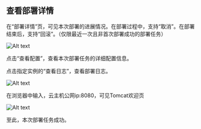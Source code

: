 ## 查看部署详情

在“部署详情”页，可见本次部署的进展情况。在部署过程中，支持“取消”。在部署结束后，支持“回滚”。（仅限最近一次且非首次部署成功的部署任务）

![Alt text](https://github.com/jdcloudcom/cn/blob/edit/image/CodeDeploy/Ch/Start-8%EF%BC%88Ch%EF%BC%89.png)

点击“查看配置”，查看本次部署任务的详细配置信息。

点击指定实例的“查看日志”，查看部署日志。

![Alt text](https://github.com/jdcloudcom/cn/blob/edit/image/CodeDeploy/Ch/Start-9%EF%BC%88Ch%EF%BC%89.png)

在浏览器中输入，云主机公网ip:8080，可见Tomcat欢迎页

![Alt text](https://github.com/jdcloudcom/cn/blob/codedeploy/image/CodeDeploy/starting14.png)

至此，本次部署任务成功。
